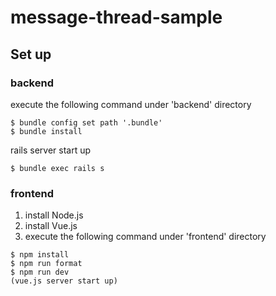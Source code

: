 # message-thread-sample

## Set up
### backend
execute the following command under 'backend' directory<br>
~~~
$ bundle config set path '.bundle'
$ bundle install
~~~
rails server start up<br>
~~~
$ bundle exec rails s
~~~
### frontend
1. install Node.js
2. install Vue.js
3. execute the following command under 'frontend' directory
~~~
$ npm install
$ npm run format
$ npm run dev
(vue.js server start up)
~~~
